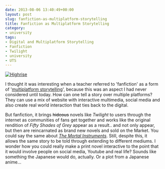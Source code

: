 ```yaml
---
date: 2013-08-06 13:40:49+00:00
layout: post
slug: fanfiction-as-multiplatform-storytelling
title: Fanfiction as Multiplatform Storytelling
category:
- university
tags:
- Digital and Multiplatform Storytelling
- Fanfiction
- Twilight
- university
- UTS
---
```


[![Highrise](http://kirinyan.net/uploads/2013/documentary.highrise.jpg)](http://highrise.nfb.ca/)

I thought it was interesting when a teacher referred to 'fanfiction' as a form of '[multiplatform storytelling](https://en.wikipedia.org/wiki/Transmedia_storytelling)', because this was an aspect I had never considered until today. How can one tell a story over multiple platforms? They can use a mix of website with interactive multimedia, social media and also create real world interaction that ties back to the digital.

But fanfiction, it brings <del>hideous</del> novels like _Twilight_ to users through the internet as communities of fans get together and works like the original rendition of _Fifty Shades of Grey_ appear as a result.. and not only appear, but then are reincarnated as brand new novels and sold on the Market. You could say the same about [_The Mortal Instruments_](http://bellumina.wordpress.com/2012/03/14/049-why-i-have-a-problem-with-cassandra-clare-why-you-should-too/). Still, despite this, it allows the same story to be told through extending to different mediums. I wonder how you could really make a print novel interactive to the point that it would involve people on social media, Youtube and real life? Sounds like something the Japanese would do, actually. Or a plot from a Japanese anime...
